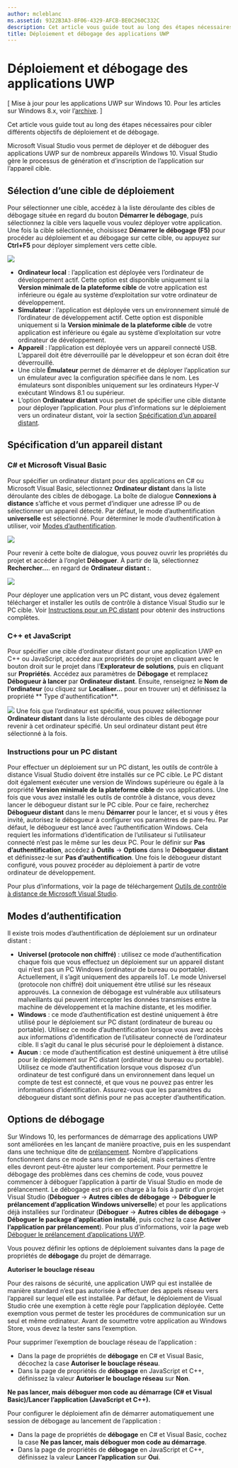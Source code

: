 ```yaml
---
author: mcleblanc
ms.assetid: 9322B3A3-8F06-4329-AFCB-BE0C260C332C
description: Cet article vous guide tout au long des étapes nécessaires pour cibler différents objectifs de déploiement et de débogage.
title: Déploiement et débogage des applications UWP
---
```


# Déploiement et débogage des applications UWP

\[ Mise à jour pour les applications UWP sur Windows 10. Pour les articles sur Windows 8.x, voir l’[archive](http://go.microsoft.com/fwlink/p/?linkid=619132). \]

Cet article vous guide tout au long des étapes nécessaires pour cibler différents objectifs de déploiement et de débogage.

Microsoft Visual Studio vous permet de déployer et de déboguer des applications UWP sur de nombreux appareils Windows 10. Visual Studio gère le processus de génération et d’inscription de l’application sur l’appareil cible.

## Sélection d’une cible de déploiement

Pour sélectionner une cible, accédez à la liste déroulante des cibles de débogage située en regard du bouton **Démarrer le débogage**, puis sélectionnez la cible vers laquelle vous voulez déployer votre application. Une fois la cible sélectionnée, choisissez **Démarrer le débogage (F5)** pour procéder au déploiement et au débogage sur cette cible, ou appuyez sur **Ctrl+F5** pour déployer simplement vers cette cible.

![](images/debug-device-target-list.png)

-   **Ordinateur local** : l’application est déployée vers l’ordinateur de développement actif. Cette option est disponible uniquement si la **Version minimale de la plateforme cible** de votre application est inférieure ou égale au système d’exploitation sur votre ordinateur de développement.
-   **Simulateur** : l’application est déployée vers un environnement simulé de l’ordinateur de développement actif. Cette option est disponible uniquement si la **Version minimale de la plateforme cible** de votre application est inférieure ou égale au système d’exploitation sur votre ordinateur de développement.
-   **Appareil** : l’application est déployée vers un appareil connecté USB. L’appareil doit être déverrouillé par le développeur et son écran doit être déverrouillé.
-   Une cible **Émulateur** permet de démarrer et de déployer l’application sur un émulateur avec la configuration spécifiée dans le nom. Les émulateurs sont disponibles uniquement sur les ordinateurs Hyper-V exécutant Windows 8.1 ou supérieur.
-   L’option **Ordinateur distant** vous permet de spécifier une cible distante pour déployer l’application. Pour plus d’informations sur le déploiement vers un ordinateur distant, voir la section [Spécification d’un appareil distant](#specifying-a-remote-device).

## Spécification d’un appareil distant

### C# et Microsoft Visual Basic

Pour spécifier un ordinateur distant pour des applications en C# ou Microsoft Visual Basic, sélectionnez **Ordinateur distant** dans la liste déroulante des cibles de débogage. La boîte de dialogue **Connexions à distance** s’affiche et vous permet d’indiquer une adresse IP ou de sélectionner un appareil détecté. Par défaut, le mode d’authentification **universelle** est sélectionné. Pour déterminer le mode d’authentification à utiliser, voir [Modes d’authentification](#authentication-modes).

![](images/debug-remote-connections.png)

Pour revenir à cette boîte de dialogue, vous pouvez ouvrir les propriétés du projet et accéder à l’onglet **Déboguer**. À partir de là, sélectionnez **Rechercher…**. en regard de **Ordinateur distant :**.

![](images/debug-remote-machine-config.png)

Pour déployer une application vers un PC distant, vous devez également télécharger et installer les outils de contrôle à distance Visual Studio sur le PC cible. Voir [Instructions pour un PC distant](#remote-pc-instructions) pour obtenir des instructions complètes.

### C++ et JavaScript

Pour spécifier une cible d’ordinateur distant pour une application UWP en C++ ou JavaScript, accédez aux propriétés de projet en cliquant avec le bouton droit sur le projet dans l’**Explorateur de solutions**, puis en cliquant sur **Propriétés**. Accédez aux paramètres de **Débogage** et remplacez **Débogueur à lancer** par **Ordinateur distant**. Ensuite, renseignez le **Nom de l’ordinateur** (ou cliquez sur **Localiser…** pour en trouver un) et définissez la propriété ** 	Type d'authentification**.

![](images/debug-property-pages.png)
Une fois que l’ordinateur est spécifié, vous pouvez sélectionner **Ordinateur distant** dans la liste déroulante des cibles de débogage pour revenir à cet ordinateur spécifié. Un seul ordinateur distant peut être sélectionné à la fois.

### Instructions pour un PC distant

Pour effectuer un déploiement sur un PC distant, les outils de contrôle à distance Visual Studio doivent être installés sur ce PC cible. Le PC distant doit également exécuter une version de Windows supérieure ou égale à la propriété **Version minimale de la plateforme cible** de vos applications. Une fois que vous avez installé les outils de contrôle à distance, vous devez lancer le débogueur distant sur le PC cible. Pour ce faire, recherchez **Débogueur distant** dans le menu **Démarrer** pour le lancer, et si vous y êtes invité, autorisez le débogueur à configurer vos paramètres de pare-feu. Par défaut, le débogueur est lancé avec l’authentification Windows. Cela requiert les informations d’identification de l’utilisateur si l’utilisateur connecté n’est pas le même sur les deux PC. Pour le définir sur **Pas d’authentification**, accédez à **Outils** -&gt; **Options** dans le **Débogueur distant** et définissez-le sur **Pas d’authentification**. Une fois le débogueur distant configuré, vous pouvez procéder au déploiement à partir de votre ordinateur de développement.

Pour plus d’informations, voir la page de téléchargement [Outils de contrôle à distance de Microsoft Visual Studio]( http://go.microsoft.com/fwlink/?LinkId=717039).

## Modes d’authentification

Il existe trois modes d’authentification de déploiement sur un ordinateur distant :

- **Universel (protocole non chiffré)** : utilisez ce mode d’authentification chaque fois que vous effectuez un déploiement sur un appareil distant qui n’est pas un PC Windows (ordinateur de bureau ou portable). Actuellement, il s’agit uniquement des appareils IoT. Le mode Universel (protocole non chiffré) doit uniquement être utilisé sur les réseaux approuvés. La connexion de débogage est vulnérable aux utilisateurs malveillants qui peuvent intercepter les données transmises entre la machine de développement et la machine distante, et les modifier.
- **Windows** : ce mode d’authentification est destiné uniquement à être utilisé pour le déploiement sur PC distant (ordinateur de bureau ou portable). Utilisez ce mode d’authentification lorsque vous avez accès aux informations d’identification de l’utilisateur connecté de l’ordinateur cible. Il s’agit du canal le plus sécurisé pour le déploiement à distance.
- **Aucun** : ce mode d’authentification est destiné uniquement à être utilisé pour le déploiement sur PC distant (ordinateur de bureau ou portable). Utilisez ce mode d’authentification lorsque vous disposez d’un ordinateur de test configuré dans un environnement dans lequel un compte de test est connecté, et que vous ne pouvez pas entrer les informations d’identification. Assurez-vous que les paramètres du débogueur distant sont définis pour ne pas accepter d’authentification.

## Options de débogage

Sur Windows 10, les performances de démarrage des applications UWP sont améliorées en les lançant de manière proactive, puis en les suspendant dans une technique dite de [prélancement](https://msdn.microsoft.com/library/windows/apps/Mt593297). Nombre d’applications fonctionnent dans ce mode sans rien de spécial, mais certaines d’entre elles devront peut-être ajuster leur comportement. Pour permettre le débogage des problèmes dans ces chemins de code, vous pouvez commencer à déboguer l’application à partir de Visual Studio en mode de prélancement. Le débogage est pris en charge à la fois à partir d’un projet Visual Studio (**Déboguer** -&gt; **Autres cibles de débogage** -&gt; **Déboguer le prélancement d’application Windows universelle**) et pour les applications déjà installées sur l’ordinateur (**Déboguer** -&gt; **Autres cibles de débogage** -&gt; **Déboguer le package d’application installé**, puis cochez la case **Activer l’application par prélancement**). Pour plus d'informations, voir la page web [Déboguer le prélancement d’applications UWP]( http://go.microsoft.com/fwlink/?LinkId=717245).

Vous pouvez définir les options de déploiement suivantes dans la page de propriétés de **débogage** du projet de démarrage.

**Autoriser le bouclage réseau**

Pour des raisons de sécurité, une application UWP qui est installée de manière standard n’est pas autorisée à effectuer des appels réseau vers l’appareil sur lequel elle est installée. Par défaut, le déploiement de Visual Studio crée une exemption à cette règle pour l’application déployée. Cette exemption vous permet de tester les procédures de communication sur un seul et même ordinateur. Avant de soumettre votre application au Windows Store, vous devez la tester sans l’exemption.

Pour supprimer l’exemption de bouclage réseau de l’application :

-   Dans la page de propriétés de **débogage** en C# et Visual Basic, décochez la case **Autoriser le bouclage réseau**.
-   Dans la page de propriétés de **débogage** en JavaScript et C++, définissez la valeur **Autoriser le bouclage réseau** sur **Non**.

**Ne pas lancer, mais déboguer mon code au démarrage (C# et Visual Basic)/Lancer l’application (JavaScript et C++).**

Pour configurer le déploiement afin de démarrer automatiquement une session de débogage au lancement de l’application :

-   Dans la page de propriétés de **débogage** en C# et Visual Basic, cochez la case **Ne pas lancer, mais déboguer mon code au démarrage**.
-   Dans la page de propriétés de **débogage** en JavaScript et C++, définissez la valeur **Lancer l’application** sur **Oui**.




<!--HONumber=May16_HO2-->


